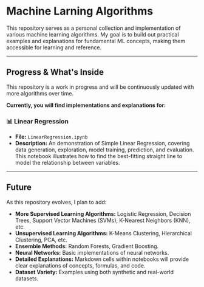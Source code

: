 # Machine Larning Algorithms 

This repository serves as a personal collection and implementation of various machine learning algorithms. My goal is to build out practical examples and explanations for fundamental ML concepts, making them accessible for learning and reference.

---

## Progress & What's Inside 

This repository is a work in progress and will be continuously updated with more algorithms over time.

**Currently, you will find implementations and explanations for:**

### 📊 Linear Regression

* **File:** `LinearRegression.ipynb`
* **Description:** An demonstration of Simple Linear Regression, covering data generation, exploration, model training, prediction, and evaluation. This notebook illustrates how to find the best-fitting straight line to model the relationship between variables.

---

## Future

As this repository evolves, I plan to add:

* **More Supervised Learning Algorithms:** Logistic Regression, Decision Trees, Support Vector Machines (SVMs), K-Nearest Neighbors (KNN), etc.
* **Unsupervised Learning Algorithms:** K-Means Clustering, Hierarchical Clustering, PCA, etc.
* **Ensemble Methods:** Random Forests, Gradient Boosting.
* **Neural Networks:** Basic implementations of neural networks.
* **Detailed Explanations:** Markdown cells within notebooks will provide clear explanations of concepts, formulas, and code.
* **Dataset Variety:** Examples using both synthetic and real-world datasets.
